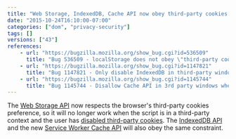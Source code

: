 ```yaml
---
title: "Web Storage, IndexedDB, Cache API now obey third-party cookies preference"
date: "2015-10-24T16:10:00-07:00"
categories: ["dom", "privacy-security"]
tags: []
versions: ["43"]
references:
    - url: "https://bugzilla.mozilla.org/show_bug.cgi?id=536509"
      title: "Bug 536509 - localStorage does not obey \"third-party cookies\" pref"
    - url: "https://bugzilla.mozilla.org/show_bug.cgi?id=1147821"
      title: "Bug 1147821 - Only disable IndexedDB in third-party windows when the third-party cookie preference is set"
    - url: "https://bugzilla.mozilla.org/show_bug.cgi?id=1145744"
      title: "Bug 1145744 - Disallow Cache API in 3rd party windows when 3rd party cookies are disabled"
---
```

The [Web Storage API](https://developer.mozilla.org/en-US/docs/Web/API/Web_Storage_API) now respects the browser's third-party cookies preference, so it will no longer work when the script is in a third-party context and the user has [disabled third-party cookies](https://support.mozilla.org/en-US/kb/disable-third-party-cookies). The [IndexedDB API](https://developer.mozilla.org/en-US/docs/Web/API/IndexedDB_API) and the new [Service Worker Cache API](https://developer.mozilla.org/en-US/docs/Web/API/Cache) will also obey the same constraint.
